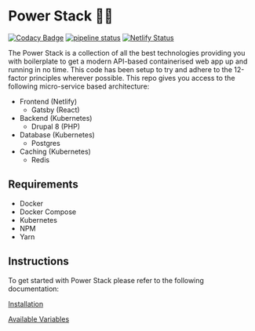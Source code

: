 # Power Stack 🔌🥞

[![Codacy Badge](https://api.codacy.com/project/badge/Grade/067c31a35eec4e348dcef717a7aff582)](https://www.codacy.com/app/xaviemirmon/Power-Stack?utm_source=github.com&amp;utm_medium=referral&amp;utm_content=xaviemirmon/Power-Stack&amp;utm_campaign=Badge_Grade)
[![pipeline status](https://gitlab.com/travel-nation/power-stack/badges/master/pipeline.svg)](https://gitlab.com/travel-nation/power-stack/commits/master)
[![Netlify Status](https://api.netlify.com/api/v1/badges/c81828e6-617d-4884-9c61-09049754f036/deploy-status)](https://app.netlify.com/sites/power-stack-prod/deploys)

The Power Stack is a collection of all the best technologies providing you 
with boilerplate to get a modern API-based containerised web app up and 
running in no time. This code has been setup to try and adhere to the 12-factor principles wherever possible. This repo gives you access to the 
following micro-service based architecture:

  - Frontend (Netlify)
    - Gatsby (React)
  - Backend (Kubernetes)
    - Drupal 8 (PHP)
  - Database (Kubernetes)
    - Postgres
  - Caching (Kubernetes)
    - Redis

## Requirements

  - Docker
  - Docker Compose
  - Kubernetes
  - NPM
  - Yarn

## Instructions

To get started with Power Stack please refer to the following documentation:

[Installation](docs/install.md)

[Available Variables](docs/variables.md)


